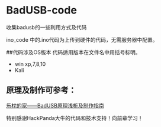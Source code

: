 # BadUSB-code
收集badusb的一些利用方式及代码
  
ino_code 中的.ino代码为上传到硬件的代码，无需服务器中配置。  

##代码涉及OS版本
代码适用版本在文件名中用括号标明。  
- win xp,7,8,10  
- Kali  
  
## 原理及制作可参考：
[乐枕的家——BadUSB原理浅析及制作指南](http://www.cdxy.me/penetration-test/badusb-teensy/)

特别感谢HackPanda大牛的代码和技术支持！向前辈学习！
 
